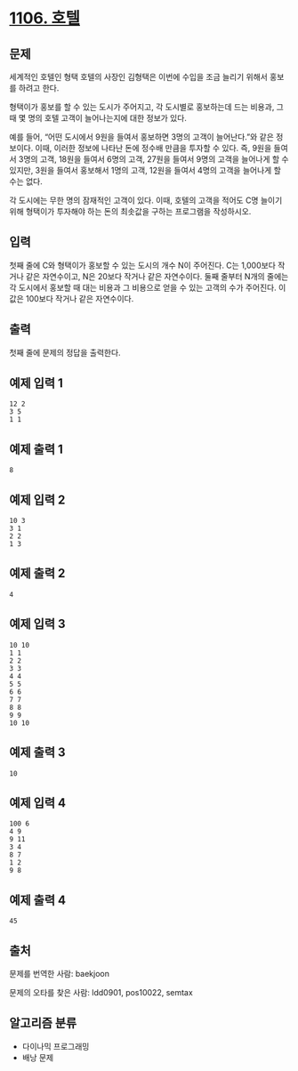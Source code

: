 # [1106. 호텔](https://www.acmicpc.net/problem/1106)

## 문제
세계적인 호텔인 형택 호텔의 사장인 김형택은 이번에 수입을 조금 늘리기 위해서 홍보를 하려고 한다.

형택이가 홍보를 할 수 있는 도시가 주어지고, 각 도시별로 홍보하는데 드는 비용과, 그 때 몇 명의 호텔 고객이 늘어나는지에 대한 정보가 있다.

예를 들어, “어떤 도시에서 9원을 들여서 홍보하면 3명의 고객이 늘어난다.”와 같은 정보이다. 이때, 이러한 정보에 나타난 돈에 정수배 만큼을 투자할 수 있다. 즉, 9원을 들여서 3명의 고객, 18원을 들여서 6명의 고객, 27원을 들여서 9명의 고객을 늘어나게 할 수 있지만, 3원을 들여서 홍보해서 1명의 고객, 12원을 들여서 4명의 고객을 늘어나게 할 수는 없다.

각 도시에는 무한 명의 잠재적인 고객이 있다. 이때, 호텔의 고객을 적어도 C명 늘이기 위해 형택이가 투자해야 하는 돈의 최솟값을 구하는 프로그램을 작성하시오.

## 입력
첫째 줄에 C와 형택이가 홍보할 수 있는 도시의 개수 N이 주어진다. C는 1,000보다 작거나 같은 자연수이고, N은 20보다 작거나 같은 자연수이다. 둘째 줄부터 N개의 줄에는 각 도시에서 홍보할 때 대는 비용과 그 비용으로 얻을 수 있는 고객의 수가 주어진다. 이 값은 100보다 작거나 같은 자연수이다.

## 출력
첫째 줄에 문제의 정답을 출력한다.

## 예제 입력 1 
```
12 2
3 5
1 1
```
## 예제 출력 1 
```
8
```

## 예제 입력 2 
```
10 3
3 1
2 2
1 3
```
## 예제 출력 2 
```
4
```

## 예제 입력 3 
```
10 10
1 1
2 2
3 3
4 4
5 5
6 6
7 7
8 8
9 9
10 10
```
## 예제 출력 3 
```
10
```

## 예제 입력 4 
```
100 6
4 9
9 11
3 4
8 7
1 2
9 8
```
## 예제 출력 4 
```
45
```

## 출처
문제를 번역한 사람: baekjoon

문제의 오타를 찾은 사람: ldd0901, pos10022, semtax

## 알고리즘 분류
- 다이나믹 프로그래밍
- 배낭 문제